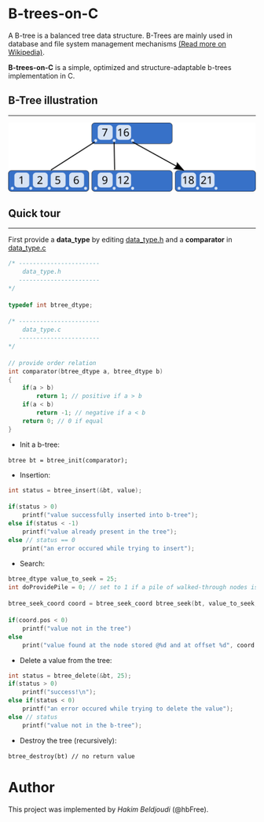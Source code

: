 # B-trees-on-C

A B-tree is a balanced tree data structure. B-Trees are mainly used in database and file system management mechanisms [(Read more on Wikipedia)](https://en.wikipedia.org/wiki/B-tree).

**B-trees-on-C** is a simple, optimized and structure-adaptable b-trees​ implementation in C.

## B-Tree illustration
---
![b-trees exemple illustrations](./.github/btrees.svg)

## Quick tour
---
First provide a **data_type** by editing [data_type.h](./data_type.h) and a **comparator** in [data_type.c](./data_type.c)

```C
/* -----------------------
    data_type.h
   -----------------------
*/

typedef int btree_dtype;

/* -----------------------
    data_type.c
   -----------------------
*/

// provide order relation
int comparator(btree_dtype a, btree_dtype b)
{
    if(a > b)
        return 1; // positive if a > b
    if(a < b)
        return -1; // negative if a < b
    return 0; // 0 if equal
}
```

- Init a b-tree:

` btree bt = btree_init(comparator); `

- Insertion:

```C 
int status = btree_insert(&bt, value);

if(status > 0)
    printf("value successfully inserted into b-tree");
else if(status < -1)
    printf("value already present in the tree");
else // status == 0
    print("an error occured while trying to insert");
```

- Search:

```C
btree_dtype value_to_seek = 25;
int doProvidePile = 0; // set to 1 if a pile of walked-through nodes is wanted

btree_seek_coord coord = btree_seek_coord btree_seek(bt, value_to_seek, doProvidePile, NULL);

if(coord.pos < 0)
    printf("value not in the tree")
else
    print("value found at the node stored @%d and at offset %d", coord.node, coord.pos);
```

- Delete a value from the tree:

```C
int status = btree_delete(&bt, 25);
if(status > 0)
    printf("success!\n");
else if(status < 0)
    printf("an error occured while trying to delete the value");
else // status
    printf("value not in the b-tree");
```
- Destroy the tree (recursively):

`btree_destroy(bt) // no return value`

# Author

This project was implemented by *Hakim Beldjoudi* (@hbFree).